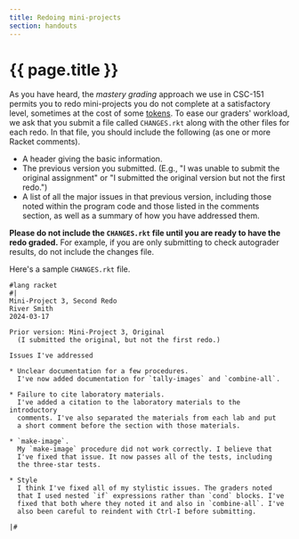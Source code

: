 ```yaml
---
title: Redoing mini-projects
section: handouts
---
```


# {{ page.title }}

As you have heard, the _mastery grading_ approach we use in CSC-151 permits you to redo mini-projects you do not complete at a satisfactory level, sometimes at the cost of some [tokens](../handouts/tokens). To ease our graders' workload, we ask that you submit a file called `CHANGES.rkt` along with the other files for each redo. In that file, you should include the following (as one or more Racket comments).

* A header giving the basic information.
* The previous version you submitted. (E.g., "I was unable to submit the original assignment" or "I submitted the original version but not the first redo.")
* A list of all the major issues in that previous version, including those noted within the program code and those listed in the comments section, as well as a summary of how you have addressed them.

**Please do not include the `CHANGES.rkt` file until you are ready to have the redo graded.** For example, if you are only submitting to check autograder results, do not include the changes file.

Here's a sample `CHANGES.rkt` file.

```
#lang racket
#|
Mini-Project 3, Second Redo
River Smith
2024-03-17

Prior version: Mini-Project 3, Original
  (I submitted the original, but not the first redo.)

Issues I've addressed

* Unclear documentation for a few procedures.
  I've now added documentation for `tally-images` and `combine-all`.

* Failure to cite laboratory materials.
  I've added a citation to the laboratory materials to the introductory
  comments. I've also separated the materials from each lab and put
  a short comment before the section with those materials.
  
* `make-image`.
  My `make-image` procedure did not work correctly. I believe that
  I've fixed that issue. It now passes all of the tests, including
  the three-star tests.

* Style
  I think I've fixed all of my stylistic issues. The graders noted
  that I used nested `if` expressions rather than `cond` blocks. I've
  fixed that both where they noted it and also in `combine-all`. I've
  also been careful to reindent with Ctrl-I before submitting.

|#
```
